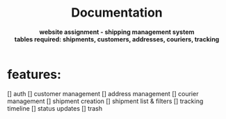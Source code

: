 <div align="center">
  <h1>Documentation</h1>
  <strong>website assignment - shipping management system</strong><br>
  <strong>tables required: shipments, customers, addresses, couriers, tracking</strong>
</div>
<br>

# features:
[] auth
[] customer management
[] address management
[] courier management
[] shipment creation
[] shipment list & filters
[] tracking timeline
[] status updates
[] trash